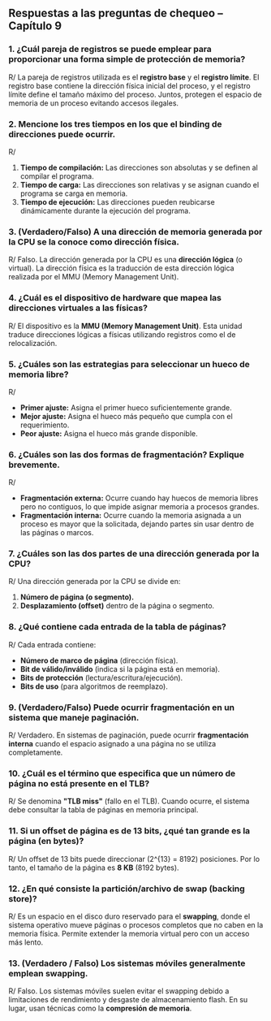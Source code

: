 ## Respuestas a las preguntas de chequeo – Capítulo 9

### 1. ¿Cuál pareja de registros se puede emplear para proporcionar una forma simple de protección de memoria?
R/ La pareja de registros utilizada es el **registro base** y el **registro límite**. El registro base contiene la dirección física inicial del proceso, y el registro límite define el tamaño máximo del proceso. Juntos, protegen el espacio de memoria de un proceso evitando accesos ilegales.

### 2. Mencione los tres tiempos en los que el binding de direcciones puede ocurrir. 
R/  
1. **Tiempo de compilación:** Las direcciones son absolutas y se definen al compilar el programa.  
2. **Tiempo de carga:** Las direcciones son relativas y se asignan cuando el programa se carga en memoria.  
3. **Tiempo de ejecución:** Las direcciones pueden reubicarse dinámicamente durante la ejecución del programa.

### 3. (Verdadero/Falso) A una dirección de memoria generada por la CPU se la conoce como dirección física.  
R/ Falso. La dirección generada por la CPU es una **dirección lógica** (o virtual). La dirección física es la traducción de esta dirección lógica realizada por el MMU (Memory Management Unit).

### 4. ¿Cuál es el dispositivo de hardware que mapea las direcciones virtuales a las físicas?  
R/ El dispositivo es la **MMU (Memory Management Unit)**. Esta unidad traduce direcciones lógicas a físicas utilizando registros como el de relocalización.

### 5. ¿Cuáles son las estrategias para seleccionar un hueco de memoria libre?  
R/  
- **Primer ajuste:** Asigna el primer hueco suficientemente grande.  
- **Mejor ajuste:** Asigna el hueco más pequeño que cumpla con el requerimiento.  
- **Peor ajuste:** Asigna el hueco más grande disponible.

### 6. ¿Cuáles son las dos formas de fragmentación? Explique brevemente.  
R/  
- **Fragmentación externa:** Ocurre cuando hay huecos de memoria libres pero no contiguos, lo que impide asignar memoria a procesos grandes.  
- **Fragmentación interna:** Ocurre cuando la memoria asignada a un proceso es mayor que la solicitada, dejando partes sin usar dentro de las páginas o marcos.

### 7. ¿Cuáles son las dos partes de una dirección generada por la CPU? 
R/ Una dirección generada por la CPU se divide en:  
1. **Número de página (o segmento).**  
2. **Desplazamiento (offset)** dentro de la página o segmento.

### 8. ¿Qué contiene cada entrada de la tabla de páginas?  
R/ Cada entrada contiene:  
- **Número de marco de página** (dirección física).  
- **Bit de válido/inválido** (indica si la página está en memoria).  
- **Bits de protección** (lectura/escritura/ejecución).  
- **Bits de uso** (para algoritmos de reemplazo).

### 9. (Verdadero/Falso) Puede ocurrir fragmentación en un sistema que maneje paginación.  
R/ Verdadero. En sistemas de paginación, puede ocurrir **fragmentación interna** cuando el espacio asignado a una página no se utiliza completamente.

### 10. ¿Cuál es el término que especifica que un número de página no está presente en el TLB?  
R/ Se denomina **"TLB miss"** (fallo en el TLB). Cuando ocurre, el sistema debe consultar la tabla de páginas en memoria principal.

### 11. Si un offset de página es de 13 bits, ¿qué tan grande es la página (en bytes)?  
R/ Un offset de 13 bits puede direccionar \(2^{13} = 8192\) posiciones. Por lo tanto, el tamaño de la página es **8 KB** (8192 bytes).

### 12. ¿En qué consiste la partición/archivo de swap (backing store)?  
R/ Es un espacio en el disco duro reservado para el **swapping**, donde el sistema operativo mueve páginas o procesos completos que no caben en la memoria física. Permite extender la memoria virtual pero con un acceso más lento.

### 13. (Verdadero / Falso) Los sistemas móviles generalmente emplean swapping.  
R/ Falso. Los sistemas móviles suelen evitar el swapping debido a limitaciones de rendimiento y desgaste de almacenamiento flash. En su lugar, usan técnicas como la **compresión de memoria**.